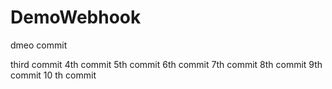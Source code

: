 # DemoWebhook

dmeo commit

third commit
 4th commit
5th commit
6th commit
7th commit
8th commit
9th commit
10 th commit
